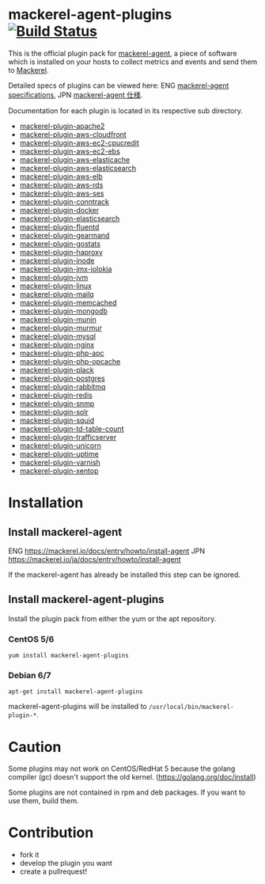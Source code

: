 mackerel-agent-plugins  [![Build Status](https://travis-ci.org/mackerelio/mackerel-agent-plugins.svg?branch=master)](https://travis-ci.org/mackerelio/mackerel-agent-plugins)
======================

This is the official plugin pack for [mackerel-agent](https://github.com/mackerelio/mackerel-agent), a piece of software which is installed on your hosts to collect metrics and events and send them to [Mackerel](https://mackerel.io).

Detailed specs of plugins can be viewed here: ENG [mackerel-agent specifications](https://mackerel.io/docs/entry/spec/agent), JPN [mackerel-agent 仕様](https://mackerel.io/ja/docs/entry/spec/agent).

Documentation for each plugin is located in its respective sub directory.

* [mackerel-plugin-apache2](./mackerel-plugin-apache2/README.md)
* [mackerel-plugin-aws-cloudfront](./mackerel-plugin-aws-cloudfront/README.md)
* [mackerel-plugin-aws-ec2-cpucredit](./mackerel-plugin-aws-ec2-cpucredit/README.md)
* [mackerel-plugin-aws-ec2-ebs](./mackerel-plugin-aws-ec2-ebs/README.md)
* [mackerel-plugin-aws-elasticache](./mackerel-plugin-aws-elasticache/README.md)
* [mackerel-plugin-aws-elasticsearch](./mackerel-plugin-aws-elasticsearch/README.md)
* [mackerel-plugin-aws-elb](./mackerel-plugin-aws-elb/README.md)
* [mackerel-plugin-aws-rds](./mackerel-plugin-aws-rds/README.md)
* [mackerel-plugin-aws-ses](./mackerel-plugin-aws-ses/README.md)
* [mackerel-plugin-conntrack](./mackerel-plugin-conntrack/README.md)
* [mackerel-plugin-docker](./mackerel-plugin-docker/README.md)
* [mackerel-plugin-elasticsearch](./mackerel-plugin-elasticsearch/README.md)
* [mackerel-plugin-fluentd](./mackerel-plugin-fluentd/README.md)
* [mackerel-plugin-gearmand](./mackerel-plugin-gearmand/README.md)
* [mackerel-plugin-gostats](./mackerel-plugin-gostats/README.md)
* [mackerel-plugin-haproxy](./mackerel-plugin-haproxy/README.md)
* [mackerel-plugin-inode](./mackerel-plugin-inode/README.md)
* [mackerel-plugin-jmx-jolokia](./mackerel-plugin-jmx-jolokia/README.md)
* [mackerel-plugin-jvm](./mackerel-plugin-jvm/README.md)
* [mackerel-plugin-linux](./mackerel-plugin-linux/README.md)
* [mackerel-plugin-mailq](./mackerel-plugin-mailq/README.md)
* [mackerel-plugin-memcached](./mackerel-plugin-memcached/README.md)
* [mackerel-plugin-mongodb](./mackerel-plugin-mongodb/README.md)
* [mackerel-plugin-munin](./mackerel-plugin-munin/README.md)
* [mackerel-plugin-murmur](./mackerel-plugin-murmur/README.md)
* [mackerel-plugin-mysql](./mackerel-plugin-mysql/README.md)
* [mackerel-plugin-nginx](./mackerel-plugin-nginx/README.md)
* [mackerel-plugin-php-apc](./mackerel-plugin-php-apc/README.md)
* [mackerel-plugin-php-opcache](./mackerel-plugin-php-opcache/README.md)
* [mackerel-plugin-plack](./mackerel-plugin-plack/README.md)
* [mackerel-plugin-postgres](./mackerel-plugin-postgres/README.md)
* [mackerel-plugin-rabbitmq](./mackerel-plugin-rabbitmq/README.md)
* [mackerel-plugin-redis](./mackerel-plugin-redis/README.md)
* [mackerel-plugin-snmp](./mackerel-plugin-snmp/README.md)
* [mackerel-plugin-solr](./mackerel-plugin-solr/README.md)
* [mackerel-plugin-squid](./mackerel-plugin-squid/README.md)
* [mackerel-plugin-td-table-count](./mackerel-plugin-td-table-count/README.md)
* [mackerel-plugin-trafficserver](./mackerel-plugin-trafficserver/README.md)
* [mackerel-plugin-unicorn](./mackerel-plugin-unicorn/README.md)
* [mackerel-plugin-uptime](./mackerel-plugin-uptime/README.md)
* [mackerel-plugin-varnish](./mackerel-plugin-varnish/README.md)
* [mackerel-plugin-xentop](./mackerel-plugin-xentop/README.md)

Installation
============

## Install mackerel-agent

ENG https://mackerel.io/docs/entry/howto/install-agent
JPN https://mackerel.io/ja/docs/entry/howto/install-agent

If the mackerel-agent has already be installed this step can be ignored.

## Install mackerel-agent-plugins

Install the plugin pack from either the yum or the apt repository.

### CentOS 5/6

```shell
yum install mackerel-agent-plugins
```

### Debian 6/7

```shell
apt-get install mackerel-agent-plugins
```

mackerel-agent-plugins will be installed to ```/usr/local/bin/mackerel-plugin-*```.

Caution
=======

Some plugins may not work on CentOS/RedHat 5 because the golang compiler (gc) doesn't support the old kernel.
(https://golang.org/doc/install)

Some plugins are not contained in rpm and deb packages. If you want to use them, build them.

Contribution
============

* fork it
* develop the plugin you want
* create a pullrequest!



